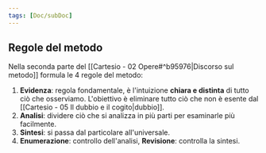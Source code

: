 ```yaml
---
tags: [Doc/subDoc]
---
```

## Regole del metodo
Nella seconda parte del [[Cartesio - 02 Opere#^b95976|Discorso sul metodo]] formula le 4 regole del metodo:
1. **Evidenza**: regola fondamentale, è l'intuizione **chiara e distinta** di tutto ciò che osserviamo. L'obiettivo è eliminare tutto ciò che non è esente dal [[Cartesio - 05 Il dubbio e il cogito|dubbio]].
2. **Analisi**: dividere ciò che si analizza in più parti per esaminarle più facilmente.
3. **Sintesi**: si passa dal particolare all'universale.
4. **Enumerazione**: controllo dell'analisi, **Revisione**: controlla la sintesi.